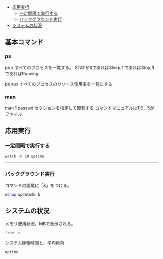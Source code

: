 - [応用実行](#応用実行)
  - [一定間隔で実行する](#一定間隔で実行する)
  - [バックグラウンド実行](#バックグラウンド実行)
- [システムの状況](#システムの状況)


## 基本コマンド
### ps
ps x
すべてのプロセスを一覧する。
STATがSであればSleep,TであればStop,RであればRunning

ps aux
すべてのプロセスのリソース使用率を一覧にする

### man
man 1 passwd
  セクションを指定して閲覧する
  コマンドマニュアルは1で、5がファイル

## 応用実行
### 一定間隔で実行する
```
watch -n 10 uptime
```
****
### バックグラウンド実行
コマンドの語尾に「&」をつける。
```bash
nohup updatedb &
```

## システムの状況
メモリ使用状況。MBで表示される。
```bash
free -m
```

システム稼働時間と、平均負荷
```
uptime
```